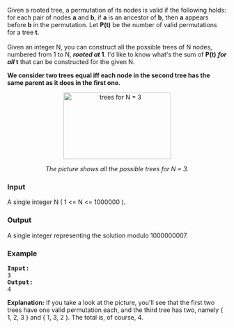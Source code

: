 <p>Given a rooted tree, a permutation of its nodes is valid if the following holds: for each pair of nodes <strong>a</strong> and <strong>b</strong>, if <strong>a</strong> is an ancestor of <strong>b</strong>, then <strong>a</strong> appears before <strong>b</strong> in the permutation. Let <strong>P(t)</strong> be the number of valid permutations for a tree <strong>t</strong>.<br><br>Given an integer N, you can construct all the possible trees of N nodes, numbered from 1 to N, <em><strong>rooted at </strong></em><strong>1</strong>. I'd like to know what's the sum of <strong>P(t)</strong> <strong><em>for all</em></strong> <strong>t</strong> that can be constructed for the given N.</p>
<p><strong>We consider two trees equal iff each node in the second tree has the same parent as it does in the first one.&nbsp;</strong></p>
<p style="text-align: center;"><img title="trees" src="../../../content/syntax_error:ttop.png" alt="trees for N = 3" width="247" height="153"></p>
<p style="text-align: center;"><em>The picture shows all the possible trees for N = 3.</em></p>
<h3>Input</h3>
<p>A single integer N ( 1 &lt;= N &lt;= 1000000 ).</p>
<h3>Output</h3>
<p>A single integer representing the solution modulo 1000000007.</p>
<h3>Example</h3>
<pre><strong>Input:</strong> <br>3<br><strong>Output:</strong> <br>4</pre>
<p><strong>Explanation:</strong> If you take a look at the picture, you'll see that the first two trees have one valid permutation each, and the third tree has two, namely { 1, 2, 3 } and { 1, 3, 2 }. The total is, of course, 4.</p>